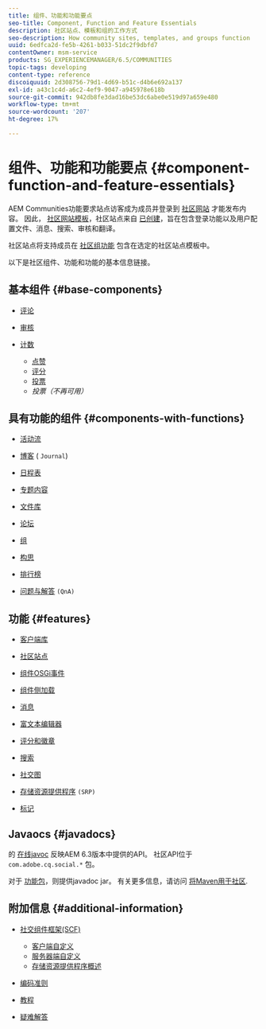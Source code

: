 ```yaml
---
title: 组件、功能和功能要点
seo-title: Component, Function and Feature Essentials
description: 社区站点、模板和组的工作方式
seo-description: How community sites, templates, and groups function
uuid: 6edfca2d-fe5b-4261-b033-51dc2f9dbfd7
contentOwner: msm-service
products: SG_EXPERIENCEMANAGER/6.5/COMMUNITIES
topic-tags: developing
content-type: reference
discoiquuid: 2d308756-79d1-4d69-b51c-d4b6e692a137
exl-id: a43c1c4d-a6c2-4ef9-9047-a945978e618b
source-git-commit: 942db8fe3dad16be53dc6abe0e519d97a659e480
workflow-type: tm+mt
source-wordcount: '207'
ht-degree: 17%

---
```


# 组件、功能和功能要点  {#component-function-and-feature-essentials}

AEM Communities功能要求站点访客成为成员并登录到 [社区网站](overview.md#communitiessites) 才能发布内容。 因此， [社区网站模板](sites.md)，社区站点来自 [已创建](sites-console.md)，旨在包含登录功能以及用户配置文件、消息、搜索、审核和翻译。

社区站点将支持成员在 [社区组功能](functions.md#groups-function) 包含在选定的社区站点模板中。

以下是社区组件、功能和功能的基本信息链接。

## 基本组件 {#base-components}

* [评论](essentials-comments.md)
* [审核](reviews-basics.md)
* [计数](tally.md)

   * [点赞](essentials-liking.md)
   * [评分](rating-basics.md)
   * [投票](essentials-voting.md)
   * *投票（不再可用）*

## 具有功能的组件 {#components-with-functions}

* [活动流](essentials-activities.md)
* [博客](blog-developer-basics.md) ( `Journal`)

* [日程表](calendar-basics-for-developers.md)
* [专题内容](essentials-featured.md)
* [文件库](essentials-file-library.md)
* [论坛](essentials-forum.md)
* [组](essentials-groups.md)
* [构思](ideation.md)
* [排行榜](leaderboard.md)
* [问题与解答](qna-essentials.md) `(QnA)`

## 功能 {#features}

* [客户端库](clientlibs.md)
* [社区站点](sites-for-developers.md)
* [组件OSGi事件](events.md)
* [组件侧加载](sideloading.md)
* [消息](essentials-messaging.md)
* [富文本编辑器](rte.md)
* [评分和徽章](configure-scoring.md)
* [搜索](search-implementation.md)
* [社交图](essentials-socialgraph.md)
* [存储资源提供程序](srp-and-ugc.md) `(SRP)`

* [标记](tag.md)

## Javaocs {#javadocs}

的 [在线javoc](../../help/sites-developing/reference-materials.md) 反映AEM 6.3版本中提供的API。
社区API位于 `com.adobe.cq.social.*` 包。

对于 [功能包](deploy-communities.md#latestfeaturepack)，则提供javadoc jar。 有关更多信息，请访问 [将Maven用于社区](maven.md#javadocs).

## 附加信息 {#additional-information}

* [社交组件框架(SCF)](scf.md)

   * [客户端自定义](client-customize.md)
   * [服务器端自定义](server-customize.md)
   * [存储资源提供程序概述](srp.md)

* [编码准则](code-guide.md)
* [教程](tutorials.md)
* [疑难解答](troubleshooting.md)
